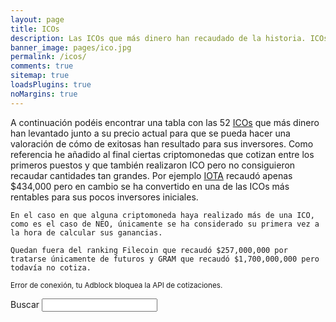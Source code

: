 ```yaml
---
layout: page
title: ICOs
description: Las ICOs que más dinero han recaudado de la historia. ICOs con los mejores retornos. Las más exitosas.
banner_image: pages/ico.jpg
permalink: /icos/
comments: true
sitemap: true
loadsPlugins: true
noMargins: true
---
```


<div class="entry-header"></div>
<div class="entry-content">
    A continuación podéis encontrar una tabla con las 52 <a href="/que-es-una-ico">ICOs</a> que más dinero han levantado junto a su precio actual para que se pueda hacer una valoración de cómo de exitosas han resultado para sus inversores. Como referencia he añadido al final ciertas criptomonedas que cotizan entre los primeros puestos y que también realizaron ICO pero no consiguieron recaudar cantidades tan grandes. Por ejemplo <a href="/que-es-iota">IOTA</a> recaudó apenas $434,000 pero en cambio se ha convertido en una de las ICOs más rentables para sus pocos inversores iniciales.

    En el caso en que alguna criptomoneda haya realizado más de una ICO, como es el caso de NEO, únicamente se ha considerado su primera vez a la hora de calcular sus ganancias.
    
    Quedan fuera del ranking Filecoin que recaudó $257,000,000 por tratarse únicamente de futuros y GRAM que recaudó $1,700,000,000 pero todavía no cotiza.
</div>

<small class="error api-error">Error de conexión, tu Adblock bloquea la API de cotizaciones.</small>
<div class="marketcaps-table-top">
    <div class="marketcaps-table-filter">
        <label>
            Buscar
            <input type="search" id="marketcaps-filter-input">
        </label>
    </div>
</div>

<table id="marketcaps-table" class="display" width="100%"></table>

<script type="text/javascript" src="{{ site.baseurl }}/js/plugins.js?{{site.time | date: '%s%N'}}"></script>

<script type="text/javascript" src="https://cdn.datatables.net/v/dt/dt-1.10.16/datatables.min.js"></script>
<script type="text/javascript" src="https://cdn.datatables.net/plug-ins/1.10.16/api/processing().js"></script>
<script type="text/javascript" src="https://cdn.datatables.net/responsive/2.2.1/js/dataTables.responsive.min.js"></script>

<script>
    const coins = {{ site.data.coins | jsonify }};
    const icos = {{ site.data.icos | jsonify }};
</script>

<script type="text/javascript" src="{{ site.baseurl }}/js/lang.js?{{site.time | date: '%s%N'}}"></script>
<script type="text/javascript" src="{{ site.baseurl }}/js/icos.js?{{site.time | date: '%s%N'}}"></script>
